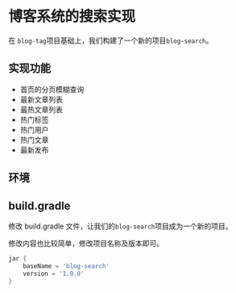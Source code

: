 # 博客系统的搜索实现


在 `blog-tag`项目基础上，我们构建了一个新的项目`blog-search`。
 
## 实现功能

* 首页的分页模糊查询
* 最新文章列表
* 最热文章列表
* 热门标签
* 热门用户
* 热门文章
* 最新发布

## 环境


## build.gradle

修改 build.gradle 文件，让我们的`blog-search`项目成为一个新的项目。

修改内容也比较简单，修改项目名称及版本即可。

```groovy
jar {
	baseName = 'blog-search'
	version = '1.0.0'
}
```



